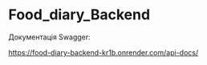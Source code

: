 # Food_diary_Backend

Документація Swagger:

https://food-diary-backend-kr1b.onrender.com/api-docs/
